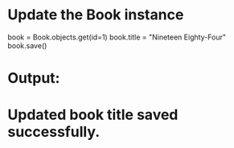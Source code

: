 # Update the Book instance

book = Book.objects.get(id=1)
book.title = "Nineteen Eighty-Four"
book.save()

# Output:
# Updated book title saved successfully.
